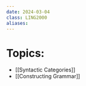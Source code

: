 ```yaml
---
date: 2024-03-04
class: LING2000
aliases:
---
```

# Topics:
- [[Syntactic Categories]]
- [[Constructing Grammar]]
